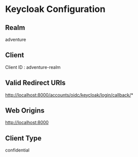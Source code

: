 # Keycloak Configuration

## Realm

adventure

## Client

Client ID : adventure-realm

## Valid Redirect URIs

<http://localhost:8000/accounts/oidc/keycloak/login/callback/>*

## Web Origins

<http://localhost:8000>

## Client Type

confidential


